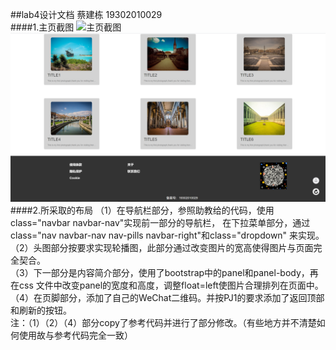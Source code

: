 ##lab4设计文档
蔡建栋 19302010029<br>
####1.主页截图
![主页截图](images/homepicture/picture1.PNG)
![主页截图](images/homepicture/picture2.PNG)<br>
####2.所采取的布局
（1）在导航栏部分，参照助教给的代码，使用class="navbar navbar-nav"实现前一部分的导航栏，
在下拉菜单部分，通过class="nav navbar-nav nav-pills navbar-right"和class="dropdown"
来实现。<br>
（2）头图部分按要求实现轮播图，此部分通过改变图片的宽高使得图片与页面完全契合。<br>
（3）下一部分是内容简介部分，使用了bootstrap中的panel和panel-body，再在css
文件中改变panel的宽度和高度，调整float=left使图片合理排列在页面中。<br>
（4）在页脚部分，添加了自己的WeChat二维码。并按PJ1的要求添加了返回顶部和刷新的按钮。<br>
注：（1）（2）（4）部分copy了参考代码并进行了部分修改。（有些地方并不清楚如何使用故与参考代码完全一致）